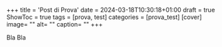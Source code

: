 +++
title = 'Post di Prova'
date = 2024-03-18T10:30:18+01:00
draft = true
ShowToc = true
tags = [prova,  test]
categories = [prova_test]
[cover]
    image= ""
    alt= ""
    caption= ""
+++

Bla Bla
